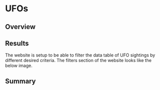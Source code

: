 # UFOs

## Overview

## Results
The website is setup to be able to filter the data table of UFO sightings by different desired criteria.  The filters section of the website looks like the below image.




## Summary